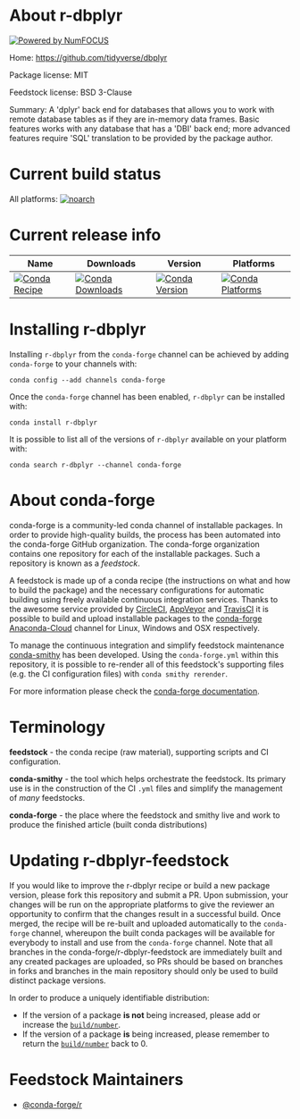 About r-dbplyr
==============

[![Powered by NumFOCUS](https://img.shields.io/badge/powered%20by-NumFOCUS-orange.svg?style=flat&colorA=E1523D&colorB=007D8A)](http://numfocus.org)

Home: https://github.com/tidyverse/dbplyr

Package license: MIT

Feedstock license: BSD 3-Clause

Summary: A 'dplyr' back end for databases that allows you to work with remote database tables as if they are in-memory data frames. Basic features works with any database that has a 'DBI' back end; more advanced features require 'SQL' translation to be provided by the package author.



Current build status
====================

All platforms:
[![noarch](https://img.shields.io/circleci/project/github/conda-forge/r-dbplyr-feedstock/master.svg?label=noarch)](https://circleci.com/gh/conda-forge/r-dbplyr-feedstock)

Current release info
====================

| Name | Downloads | Version | Platforms |
| --- | --- | --- | --- |
| [![Conda Recipe](https://img.shields.io/badge/recipe-r--dbplyr-green.svg)](https://anaconda.org/conda-forge/r-dbplyr) | [![Conda Downloads](https://img.shields.io/conda/dn/conda-forge/r-dbplyr.svg)](https://anaconda.org/conda-forge/r-dbplyr) | [![Conda Version](https://img.shields.io/conda/vn/conda-forge/r-dbplyr.svg)](https://anaconda.org/conda-forge/r-dbplyr) | [![Conda Platforms](https://img.shields.io/conda/pn/conda-forge/r-dbplyr.svg)](https://anaconda.org/conda-forge/r-dbplyr) |

Installing r-dbplyr
===================

Installing `r-dbplyr` from the `conda-forge` channel can be achieved by adding `conda-forge` to your channels with:

```
conda config --add channels conda-forge
```

Once the `conda-forge` channel has been enabled, `r-dbplyr` can be installed with:

```
conda install r-dbplyr
```

It is possible to list all of the versions of `r-dbplyr` available on your platform with:

```
conda search r-dbplyr --channel conda-forge
```


About conda-forge
=================

conda-forge is a community-led conda channel of installable packages.
In order to provide high-quality builds, the process has been automated into the
conda-forge GitHub organization. The conda-forge organization contains one repository
for each of the installable packages. Such a repository is known as a *feedstock*.

A feedstock is made up of a conda recipe (the instructions on what and how to build
the package) and the necessary configurations for automatic building using freely
available continuous integration services. Thanks to the awesome service provided by
[CircleCI](https://circleci.com/), [AppVeyor](https://www.appveyor.com/)
and [TravisCI](https://travis-ci.org/) it is possible to build and upload installable
packages to the [conda-forge](https://anaconda.org/conda-forge)
[Anaconda-Cloud](https://anaconda.org/) channel for Linux, Windows and OSX respectively.

To manage the continuous integration and simplify feedstock maintenance
[conda-smithy](https://github.com/conda-forge/conda-smithy) has been developed.
Using the ``conda-forge.yml`` within this repository, it is possible to re-render all of
this feedstock's supporting files (e.g. the CI configuration files) with ``conda smithy rerender``.

For more information please check the [conda-forge documentation](https://conda-forge.org/docs/).

Terminology
===========

**feedstock** - the conda recipe (raw material), supporting scripts and CI configuration.

**conda-smithy** - the tool which helps orchestrate the feedstock.
                   Its primary use is in the construction of the CI ``.yml`` files
                   and simplify the management of *many* feedstocks.

**conda-forge** - the place where the feedstock and smithy live and work to
                  produce the finished article (built conda distributions)


Updating r-dbplyr-feedstock
===========================

If you would like to improve the r-dbplyr recipe or build a new
package version, please fork this repository and submit a PR. Upon submission,
your changes will be run on the appropriate platforms to give the reviewer an
opportunity to confirm that the changes result in a successful build. Once
merged, the recipe will be re-built and uploaded automatically to the
`conda-forge` channel, whereupon the built conda packages will be available for
everybody to install and use from the `conda-forge` channel.
Note that all branches in the conda-forge/r-dbplyr-feedstock are
immediately built and any created packages are uploaded, so PRs should be based
on branches in forks and branches in the main repository should only be used to
build distinct package versions.

In order to produce a uniquely identifiable distribution:
 * If the version of a package **is not** being increased, please add or increase
   the [``build/number``](https://conda.io/docs/user-guide/tasks/build-packages/define-metadata.html#build-number-and-string).
 * If the version of a package **is** being increased, please remember to return
   the [``build/number``](https://conda.io/docs/user-guide/tasks/build-packages/define-metadata.html#build-number-and-string)
   back to 0.

Feedstock Maintainers
=====================

* [@conda-forge/r](https://github.com/conda-forge/r/)

